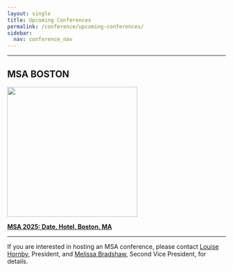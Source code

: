 ```yaml
---
layout: single
title: Upcoming Conferences
permalink: /conference/upcoming-conferences/
sidebar:
  nav: conference_nav
---
```


<!-- #BeginEditable "content" -->

<hr> 

<h2>MSA BOSTON</h2>

<a href="/msa/conference/MSA2025">
<img src="/msa/conference/MSA2025/assets/subway_2022.jpeg" height="300px" />
</a>

<p><strong>
<a href="/msa/conference/MSA2025"
>MSA 2025: Date, Hotel, Boston, MA</a>
</strong></p>
				
<hr>

<p>If you are interested in hosting an MSA conference, please contact <a
	href="mailto:lhornby@humnet.ucla.edu">Louise Hornby</a>,
President, and <a href="mailto:mbradshaw@luc.edu">Melissa Bradshaw</a>, Second Vice President, for details.</p>
<p>&nbsp;</p>
<!-- #EndEditable -->